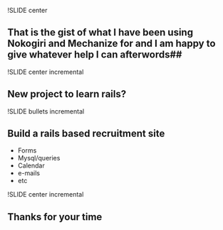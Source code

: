 !SLIDE center
## That is the gist of what I have been using Nokogiri and Mechanize for and I am happy to give whatever help I can afterwords##

!SLIDE center incremental
## New project to learn rails? ##

!SLIDE bullets incremental
## Build a rails based recruitment site ##
* Forms
* Mysql/queries
* Calendar
* e-mails
* etc

!SLIDE center incremental
## Thanks for your time ##

